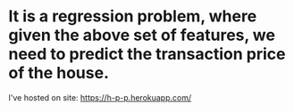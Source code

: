 # It is a regression problem, where given the above set of features, we need to predict the transaction price of the house.
I've hosted on site: https://h-p-p.herokuapp.com/
